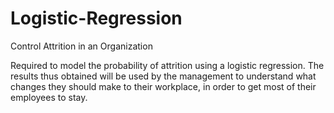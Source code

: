 # Logistic-Regression

Control Attrition in an Organization

Required to model the probability of attrition using a logistic regression. The results thus obtained will be used by the management to understand what changes they should make to their workplace, in order to get most of their employees to stay.
